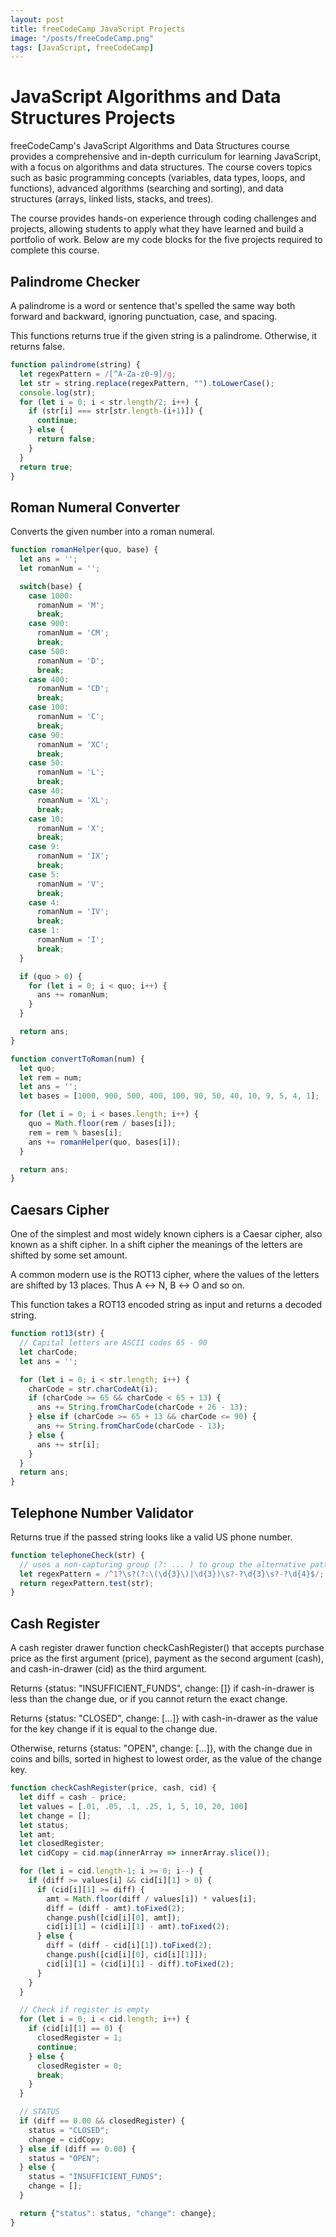 ```yaml
---
layout: post
title: freeCodeCamp JavaScript Projects
image: "/posts/freeCodeCamp.png"
tags: [JavaScript, freeCodeCamp]
---
```

# JavaScript Algorithms and Data Structures Projects
freeCodeCamp's JavaScript Algorithms and Data Structures course provides a comprehensive and in-depth curriculum for learning JavaScript, with a focus on algorithms and data structures. The course covers topics such as basic programming concepts (variables, data types, loops, and functions), advanced algorithms (searching and sorting), and data structures (arrays, linked lists, stacks, and trees). 

The course provides hands-on experience through coding challenges and projects, allowing students to apply what they have learned and build a portfolio of work. Below are my code blocks for the five projects required to complete this course.

## Palindrome Checker
A palindrome is a word or sentence that's spelled the same way both forward and backward, ignoring punctuation, case, and spacing.

This functions returns true if the given string is a palindrome. Otherwise, it returns false.
```javascript
function palindrome(string) {
  let regexPattern = /[^A-Za-z0-9]/g;
  let str = string.replace(regexPattern, "").toLowerCase();
  console.log(str);
  for (let i = 0; i < str.length/2; i++) {
    if (str[i] === str[str.length-(i+1)]) {
      continue;
    } else {
      return false;
    }
  }
  return true;
}
```

## Roman Numeral Converter
Converts the given number into a roman numeral.
```JavaScript
function romanHelper(quo, base) {
  let ans = '';
  let romanNum = '';

  switch(base) {
    case 1000:
      romanNum = 'M';
      break;
    case 900:
      romanNum = 'CM';
      break;
    case 500:
      romanNum = 'D';
      break;
    case 400:
      romanNum = 'CD';
      break;
    case 100:
      romanNum = 'C';
      break;
    case 90:
      romanNum = 'XC';
      break;
    case 50:
      romanNum = 'L';
      break;
    case 40:
      romanNum = 'XL';
      break;
    case 10:
      romanNum = 'X';
      break;
    case 9:
      romanNum = 'IX';
      break;
    case 5:
      romanNum = 'V';
      break;
    case 4:
      romanNum = 'IV';
      break;
    case 1:
      romanNum = 'I';
      break;
  }

  if (quo > 0) {
    for (let i = 0; i < quo; i++) {
      ans += romanNum;
    }
  }

  return ans;
}

function convertToRoman(num) {
  let quo;
  let rem = num;
  let ans = '';
  let bases = [1000, 900, 500, 400, 100, 90, 50, 40, 10, 9, 5, 4, 1];

  for (let i = 0; i < bases.length; i++) {
    quo = Math.floor(rem / bases[i]);
    rem = rem % bases[i];
    ans += romanHelper(quo, bases[i]);
  }

  return ans;
}
```

## Caesars Cipher
One of the simplest and most widely known ciphers is a Caesar cipher, also known as a shift cipher. In a shift cipher the meanings of the letters are shifted by some set amount.

A common modern use is the ROT13 cipher, where the values of the letters are shifted by 13 places. Thus A ↔ N, B ↔ O and so on.

This function takes a ROT13 encoded string as input and returns a decoded string.
```JavaScript
function rot13(str) {
  // Capital letters are ASCII codes 65 - 90
  let charCode;
  let ans = '';

  for (let i = 0; i < str.length; i++) {
    charCode = str.charCodeAt(i);
    if (charCode >= 65 && charCode < 65 + 13) {
      ans += String.fromCharCode(charCode + 26 - 13);
    } else if (charCode >= 65 + 13 && charCode <= 90) {
      ans += String.fromCharCode(charCode - 13);
    } else {
      ans += str[i];
    }
  }
  return ans;
}
```

## Telephone Number Validator
Returns true if the passed string looks like a valid US phone number.
```JavaScript
function telephoneCheck(str) {
  // uses a non-capturing group (?: ... ) to group the alternative patterns: either 3 digits inside parentheses, or just 3 digits.
  let regexPattern = /^1?\s?(?:\(\d{3}\)|\d{3})\s?-?\d{3}\s?-?\d{4}$/;
  return regexPattern.test(str);
}
```

## Cash Register
A cash register drawer function checkCashRegister() that accepts purchase price as the first argument (price), payment as the second argument (cash), and cash-in-drawer (cid) as the third argument.

Returns {status: "INSUFFICIENT_FUNDS", change: []} if cash-in-drawer is less than the change due, or if you cannot return the exact change.

Returns {status: "CLOSED", change: [...]} with cash-in-drawer as the value for the key change if it is equal to the change due.

Otherwise, returns {status: "OPEN", change: [...]}, with the change due in coins and bills, sorted in highest to lowest order, as the value of the change key.

```JavaScript
function checkCashRegister(price, cash, cid) {
  let diff = cash - price;
  let values = [.01, .05, .1, .25, 1, 5, 10, 20, 100]
  let change = [];
  let status;
  let amt;
  let closedRegister;
  let cidCopy = cid.map(innerArray => innerArray.slice());

  for (let i = cid.length-1; i >= 0; i--) {
    if (diff >= values[i] && cid[i][1] > 0) {
      if (cid[i][1] >= diff) {
        amt = Math.floor(diff / values[i]) * values[i];
        diff = (diff - amt).toFixed(2);
        change.push([cid[i][0], amt]);
        cid[i][1] = (cid[i][1] - amt).toFixed(2);
      } else {
        diff = (diff - cid[i][1]).toFixed(2);
        change.push([cid[i][0], cid[i][1]]);
        cid[i][1] = (cid[i][1] - diff).toFixed(2);
      }
    }
  }

  // Check if register is empty
  for (let i = 0; i < cid.length; i++) {
    if (cid[i][1] == 0) {
      closedRegister = 1;
      continue;
    } else {
      closedRegister = 0;
      break;
    }
  }

  // STATUS
  if (diff == 0.00 && closedRegister) {
    status = "CLOSED";
    change = cidCopy;
  } else if (diff == 0.00) {
    status = "OPEN";
  } else {
    status = "INSUFFICIENT_FUNDS";
    change = [];
  }

  return {"status": status, "change": change};
}
```
